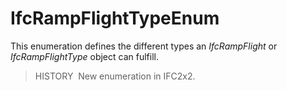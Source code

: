 IfcRampFlightTypeEnum
=====================

This enumeration defines the different types an _IfcRampFlight_ or _IfcRampFlightType_ object can fulfill.

> HISTORY&nbsp; New enumeration in IFC2x2.
